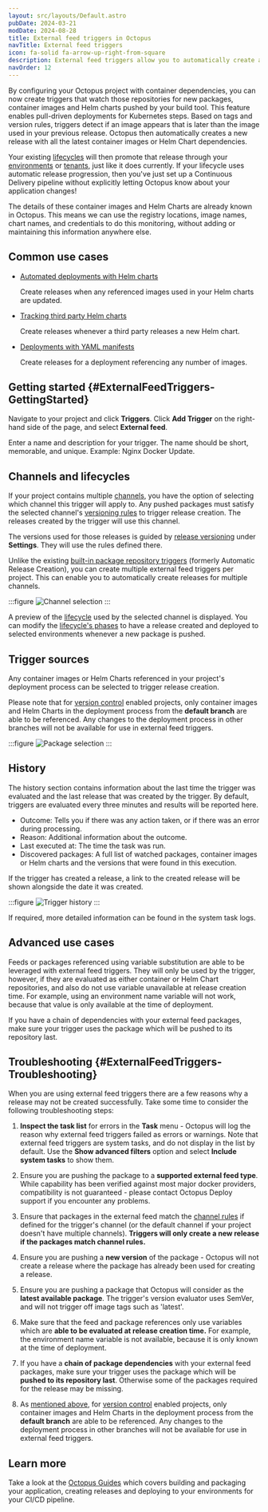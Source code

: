 ```yaml
---
layout: src/layouts/Default.astro
pubDate: 2024-03-21
modDate: 2024-08-28
title: External feed triggers in Octopus
navTitle: External feed triggers
icon: fa-solid fa-arrow-up-right-from-square
description: External feed triggers allow you to automatically create a new release as a result of new container images or helm charts being pushed to their respective repositories.
navOrder: 12
---
```


By configuring your Octopus project with container dependencies, you can now create triggers that watch those repositories for new packages, container images and Helm charts pushed by your build tool. This feature enables pull-driven deployments for Kubernetes steps. Based on tags and version rules, triggers detect if an image appears that is later than the image used in your previous release. Octopus then automatically creates a new release with all the latest container images or Helm Chart dependencies.

Your existing [lifecycles](/docs/releases/lifecycles/) will then promote that release through your [environments](/docs/infrastructure/environments) or [tenants](/docs/tenants), just like it does currently. If your lifecycle uses automatic release progression, then you've just set up a Continuous Delivery pipeline without explicitly letting Octopus know about your application changes!

The details of these container images and Helm Charts are already known in Octopus. This means we can use the registry locations, image names, chart names, and credentials to do this monitoring, without adding or maintaining this information anywhere else.

## Common use cases

- [Automated deployments with Helm charts](/docs/deployments/kubernetes/helm-update#setting-up-referenced-images-with-helm-chart-deployments)

  Create releases when any referenced images used in your Helm charts are updated.

- [Tracking third party Helm charts](/docs/deployments/kubernetes/automatically-track-third-party-helm-charts)

  Create releases whenever a third party releases a new Helm chart.

- [Deployments with YAML manifests](/docs/deployments/kubernetes/deploy-raw-yaml#referencing-packages)

  Create releases for a deployment referencing any number of images.

## Getting started {#ExternalFeedTriggers-GettingStarted}

Navigate to your project and click **Triggers**. Click **Add Trigger** on the right-hand side of the page, and select **External feed**.

Enter a name and description for your trigger. The name should be short, memorable, and unique. Example: Nginx Docker Update.

## Channels and lifecycles

If your project contains multiple [channels](/docs/releases/channels), you have the option of selecting which channel this trigger will apply to. Any pushed packages must satisfy the selected channel's [versioning rules](/docs/releases/channels#version-rules) to trigger release creation. The releases created by the trigger will use this channel.

The versions used for those releases is guided by [release versioning](/docs/releases/release-versioning) under **Settings**. They will use the rules defined there.

Unlike the existing [built-in package repository triggers](/docs/projects/project-triggers/built-in-package-repository-triggers) (formerly Automatic Release Creation), you can create multiple external feed triggers per project. This can enable you to automatically create releases for multiple channels.

:::figure
![Channel selection](/docs/projects/project-triggers/images/external-trigger-channel.png)
:::

A preview of the [lifecycle](/docs/releases/lifecycles) used by the selected channel is displayed. You can modify the [lifecycle's phases](/docs/releases/lifecycles/#Lifecycles-LifecyclePhases) to have a release created and deployed to selected environments whenever a new package is pushed.

## Trigger sources

Any container images or Helm Charts referenced in your project's deployment process can be selected to trigger release creation.

Please note that for [version control](/docs/projects/version-control/version-control-reference) enabled projects, only container images and Helm Charts in the deployment process from the **default branch** are able to be referenced. Any changes to the deployment process in other branches will not be available for use in external feed triggers.

:::figure
![Package selection](/docs/projects/project-triggers/images/external-feed-trigger-packages.png)
:::

## History

The history section contains information about the last time the trigger was evaluated and the last release that was created by the trigger. By default, triggers are evaluated every three minutes and results will be reported here.

- Outcome: Tells you if there was any action taken, or if there was an error during processing.
- Reason: Additional information about the outcome.
- Last executed at: The time the task was run.
- Discovered packages: A full list of watched packages, container images or Helm charts and the versions that were found in this execution.

If the trigger has created a release, a link to the created release will be shown alongside the date it was created.

:::figure
![Trigger history](/docs/projects/project-triggers/images/external-feed-trigger-history.png)
:::

If required, more detailed information can be found in the system task logs.

## Advanced use cases

Feeds or packages referenced using variable substitution are able to be leveraged with external feed triggers. They will only be used by the trigger, however, if they are evaluated as either container or Helm Chart repositories, and also do not use variable unavailable at release creation time. For example, using an environment name variable will not work, because that value is only available at the time of deployment.

If you have a chain of dependencies with your external feed packages, make sure your trigger uses the package which will be pushed to its repository last.

## Troubleshooting {#ExternalFeedTriggers-Troubleshooting}

When you are using external feed triggers there are a few reasons why a release may not be created successfully. Take some time to consider the following troubleshooting steps:

1. **Inspect the task list** for errors in the **Task** menu - Octopus will log the reason why external feed triggers failed as errors or warnings. Note that external feed triggers are system tasks, and do not display in the list by default. Use the **Show advanced filters** option and select **Include system tasks** to show them.

2. Ensure you are pushing the package to a **supported external feed type**. While capability has been verified against most major docker providers, compatibility is not guaranteed - please contact Octopus Deploy support if you encounter any problems.

3. Ensure that packages in the external feed match the [channel rules](/docs/releases/channels#version-rules) if defined for the trigger's channel (or the default channel if your project doesn't have multiple channels). **Triggers will only create a new release if the packages match channel rules.**

4. Ensure you are pushing a **new version** of the package - Octopus will not create a release where the package has already been used for creating a release.

5. Ensure you are pushing a package that Octopus will consider as the **latest available package**. The trigger's version evaluator uses SemVer, and will not trigger off image tags such as 'latest'.

6. Make sure that the feed and package references only use variables which are **able to be evaluated at release creation time.** For example, the environment name variable is not available, because it is only known at the time of deployment.

7. If you have a **chain of package dependencies** with your external feed packages, make sure your trigger uses the package which will be **pushed to its repository last**. Otherwise some of the packages required for the release may be missing.

8. As [mentioned above](/docs/projects/project-triggers/external-feed-triggers#trigger-sources), for [version control](/docs/projects/version-control/version-control-reference) enabled projects, only container images and Helm Charts in the deployment process from the **default branch** are able to be referenced. Any changes to the deployment process in other branches will not be available for use in external feed triggers.

## Learn more

Take a look at the [Octopus Guides](https://octopus.com/docs/guides) which covers building and packaging your application, creating releases and deploying to your environments for your CI/CD pipeline.
